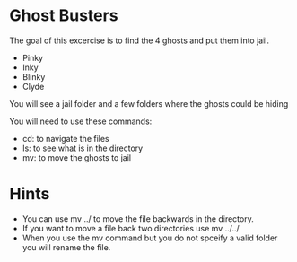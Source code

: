 # Ghost Busters

The goal of this excercise is to find the 4 ghosts and put them into jail.
* Pinky
* Inky
* Blinky
* Clyde

You will see a jail folder and a few folders where the ghosts could be hiding

You will need to use these commands:
* cd: to navigate the files
* ls: to see what is in the directory
* mv: to move the ghosts to jail

# Hints 
* You can use mv <file name> ../ to move the file backwards in the directory.
* If you want to move a file back two directories use mv <file name> ../../
* When you use the mv command but you do not spceify a valid folder you will rename the file.
